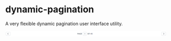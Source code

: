 # dynamic-pagination
A very flexible dynamic pagination user interface utility. 

![alt tag](https://raw.githubusercontent.com/johndavedecano/dynamic-pagination/master/dist/dynamic_menu.png)
